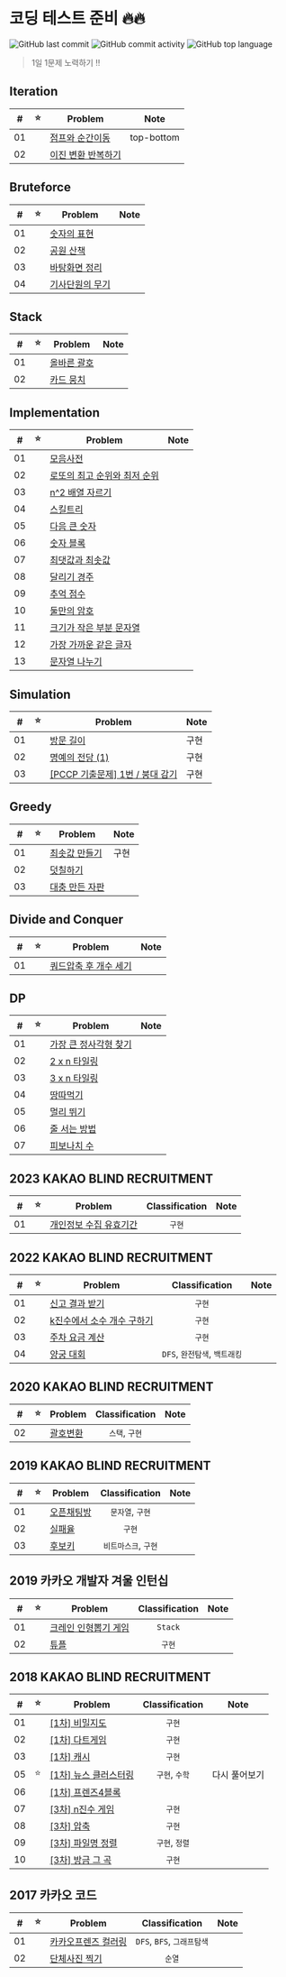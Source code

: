 # 코딩 테스트 준비 🔥🔥

![GitHub last commit](https://img.shields.io/github/last-commit/seongho-joo/Algorithm)
![GitHub commit activity](https://img.shields.io/github/commit-activity/m/seongho-joo/Algorithm)
![GitHub top language](https://img.shields.io/github/languages/top/seongho-joo/Algorithm?color=00599C)
> 1일 1문제 노력하기 ‼️

## Iteration

| #  | ⭐ | Problem                            | Note       |
|----|---|------------------------------------|------------|
| 01 |   | [점프와 순간이동](./Iteration/prg12980)   | top-bottom |
| 02 |   | [이진 변환 반복하기](./Iteration/prg17680) |            |

## Bruteforce

| #  | ⭐ | Problem                               | Note |
|----|---|---------------------------------------|------|
| 01 |   | [숫자의 표현](./Bruteforce/prg12924)       |      |
| 02 |   | [공원 산책](./Bruteforce/prg172928)       |      |
| 03 |   | [바탕화면 정리](./Bruteforce/prg161990)     |      |
| 04 |   | [기사단원의 무기](./Bruteforce/prg136798.py) |      |

## Stack

| #  | ⭐ | Problem                    | Note |
|----|---|----------------------------|------|
| 01 |   | [올바른 괄호](./Stack/prg12909) |      |
| 02 |   | [카드 뭉치](./Stack/prg159994) |      |

## Implementation

| #  | ⭐ | Problem                                       | Note |
|----|---|-----------------------------------------------|------|
| 01 |   | [모음사전](./Implementation/모음사전)                 |      |
| 02 |   | [로또의 최고 순위와 최저 순위](./Implementation/prg77484) |      |
| 03 |   | [n^2 배열 자르기](./Implementation/prg87390)       |      |
| 04 |   | [스킬트리](./Implementation/prg49993)             |      |
| 05 |   | [다음 큰 숫자](./Implementation/prg12911)          |      |
| 06 |   | [숫자 블록](./Implementation/prg12923)            |      |
| 07 |   | [최댓값과 최솟값](./Implementation/prg12939)         |      |
| 08 |   | [달리기 경주](./Implementation/prg178871)          |      |
| 09 |   | [추억 점수](./Implementation/prg176963)           |      |
| 10 |   | [둘만의 암호](./Implementation/prg155652)          |      |
| 11 |   | [크기가 작은 부분 문자열](./Implementation/prg147355)   |      |
| 12 |   | [가장 가까운 같은 글자](./Implementation/prg142086)    |      |
| 13 |   | [문자열 나누기](./Implementation/prg140108.py)      |      |

## Simulation

| #  | ⭐ | Problem                                             | Note |
|----|---|-----------------------------------------------------|------|
| 01 |   | [방문 길이](./Simulation/prg49994)                      | 구현   |
| 02 |   | [명예의 전당 (1)](./Simulation/prg138477.py)             | 구현   |
| 03 |   | [[PCCP 기출문제] 1번 / 붕대 감기](./Simulation/prg250137.py) | 구현   |

## Greedy

| #  | ⭐ | Problem                        | Note |
|----|---|--------------------------------|------|
| 01 |   | [최솟값 만들기](./Greedy/prg12941)   | 구현   |
| 02 |   | [덧칠하기](./Greedy/prg161989)     |      |
| 03 |   | [대충 만든 자판](./Greedy/prg160586) |      |

## Divide and Conquer

| #  | ⭐ | Problem                                     | Note |
|----|---|---------------------------------------------|------|
| 01 |   | [쿼드압축 후 개수 세기](./DivideAndConquer/prg68936) |

## DP

| #  | ⭐ | Problem                       | Note |
|----|---|-------------------------------|------|
| 01 |   | [가장 큰 정사각형 찾기](./DP/prg12905) |
| 02 |   | [2 x n 타일링](./DP/prg12900)    |
| 03 |   | [3 x n 타일링](./DP/prg12902)    |
| 04 |   | [땅따먹기](./DP/prg12913)         |
| 05 |   | [멀리 뛰기](./DP/prg12914)        |
| 06 |   | [줄 서는 방법](./DP/prg12936)      |
| 07 |   | [피보나치 수](./DP/prg12945)       |

## 2023 KAKAO BLIND RECRUITMENT

| #  | ⭐ | Problem                                           | Classification | Note |
|:--:|:-:|---------------------------------------------------|:--------------:|:----:|
| 01 |   | [개인정보 수집 유효기간](./2023_KAKAO_BLIND_RECRUITMENT/P1) |      `구현`      |      |

## 2022 KAKAO BLIND RECRUITMENT

| #  | ⭐ | Problem                                              |    Classification     | Note |
|:--:|:-:|------------------------------------------------------|:---------------------:|:----:|
| 01 |   | [신고 결과 받기](./2022_KAKAO_BLIND_RECRUITMENT/P1)        |         `구현`          |      |
| 02 |   | [k진수에서 소수 개수 구하기](./2022_KAKAO_BLIND_RECRUITMENT/P2) |         `구현`          |      |
| 03 |   | [주차 요금 계산](./2022_KAKAO_BLIND_RECRUITMENT/P3)        |         `구현`          |      |
| 04 |   | [양궁 대회](./2022_KAKAO_BLIND_RECRUITMENT/P4)           | `DFS`, `완전탐색`, `백트래킹` |      |

## 2020 KAKAO BLIND RECRUITMENT

| #  | ⭐ | Problem                                   | Classification | Note |
|:--:|:-:|-------------------------------------------|:--------------:|:----:|
| 02 |   | [괄호변환](./2020_KAKAO_BLIND_RECRUITMENT/P2) |   `스택`, `구현`   |      |

## 2019 KAKAO BLIND RECRUITMENT

| #  | ⭐ | Problem                                    | Classification | Note |
|:--:|:-:|--------------------------------------------|:--------------:|:----:|
| 01 |   | [오픈채팅방](./2019_KAKAO_BLIND_RECRUITMENT/P1) |  `문자열`, `구현`   |      |
| 02 |   | [실패율](./2019_KAKAO_BLIND_RECRUITMENT/P2)   |      `구현`      |      |
| 03 |   | [후보키](./2019_KAKAO_BLIND_RECRUITMENT/P3)   | `비트마스크`, `구현`  |      |

## 2019 카카오 개발자 겨울 인턴십

| #  | ⭐ | Problem                                  | Classification | Note |
|:--:|:-:|------------------------------------------|:--------------:|:----:|
| 01 |   | [크레인 인형뽑기 게임](./_2019_카카오_개발자_겨울_인턴십/P1) |    `Stack`     |      |
| 02 |   | [튜플](./2019_카카오_개발자_겨울_인턴십/P2)           |      `구현`      |      |

## 2018 KAKAO BLIND RECRUITMENT

| #  | ⭐ | Problem                                              | Classification |  Note   |
|:--:|:-:|------------------------------------------------------|:--------------:|:-------:|
| 01 |   | [[1차] 비밀지도](./2018_KAKAO_BLIND_RECRUITMENT/P1)       |      `구현`      |         |
| 02 |   | [[1차] 다트게임](./2018_KAKAO_BLIND_RECRUITMENT/P2)       |      `구현`      |         |
| 03 |   | [[1차] 캐시](./2018_KAKAO_BLIND_RECRUITMENT/P3)         |      `구현`      |         |
| 05 | ⭐ | [[1차] 뉴스 클러스터링](./2018_KAKAO_BLIND_RECRUITMENT/P5)   |   `구현`, `수학`   | 다시 풀어보기 |
| 06 |   | [[1차] 프렌즈4블록](./2018_KAKAO_BLIND_RECRUITMENT/P6)     |                |         |
| 07 |   | [[3차] n진수 게임](./2018_KAKAO_BLIND_RECRUITMENT/_3차/P1) |      `구현`      |         |
| 08 |   | [[3차] 압축](./2018_KAKAO_BLIND_RECRUITMENT/_3차/P2)     |      `구현`      |         |
| 09 |   | [[3차] 파일명 정렬](./2018_KAKAO_BLIND_RECRUITMENT/_3차/P3) |   `구현`, `정렬`   |         |
| 10 |   | [[3차] 방금 그 곡](./2018_KAKAO_BLIND_RECRUITMENT/_3차/P4) |      `구현`      |         |

## 2017 카카오 코드

| #  | ⭐ | Problem                        |    Classification     | Note |
|:--:|---|--------------------------------|:---------------------:|------|
| 01 |   | [카카오프렌즈 컬러링](./2017_카카오_코드/예선) | `DFS`, `BFS`, `그래프탐색` |      |
| 02 |   | [단체사진 찍기](./2017_카카오_코드/본선)    |         `순열`          |      |


